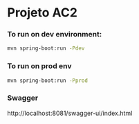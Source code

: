 # Projeto AC2

### To run on dev environment:

```bash
mvn spring-boot:run -Pdev
```

### To run on prod env

```bash
mvn spring-boot:run -Pprod
```

### Swagger

http://localhost:8081/swagger-ui/index.html
